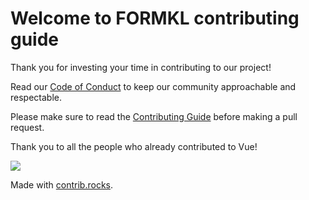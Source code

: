 # Welcome to FORMKL contributing guide

Thank you for investing your time in contributing to our project!

Read our [Code of Conduct](CODE_OF_CONDUCT.md) to keep our community approachable and respectable.

Please make sure to read the [Contributing Guide](https://formkl-docs.vercel.app/learning/contribution-guide.html) before making a pull request.

Thank you to all the people who already contributed to Vue!

<a href="https://github.com/formkl/formkl/graphs/contributors">
  <img src="https://contrib.rocks/image?repo=formkl/formkl" />
</a>

Made with [contrib.rocks](https://contrib.rocks).
